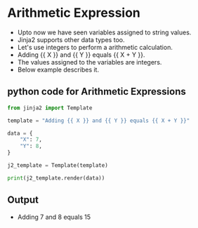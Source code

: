 # Arithmetic Expression

- Upto now we have seen variables assigned to string values. 
- Jinja2 supports other data types too. 
- Let's use integers to perform a arithmetic calculation. 
- Adding {{ X }} and {{ Y }} equals {{ X + Y }}. 
- The values assigned to the variables are integers. 
- Below example describes it.



## python code for Arithmetic Expressions
```python linenums="1"
from jinja2 import Template

template = "Adding {{ X }} and {{ Y }} equals {{ X + Y }}"

data = {
    "X": 7,
    "Y": 8,
}

j2_template = Template(template)

print(j2_template.render(data))
```

## Output 
- Adding 7 and 8 equals 15



